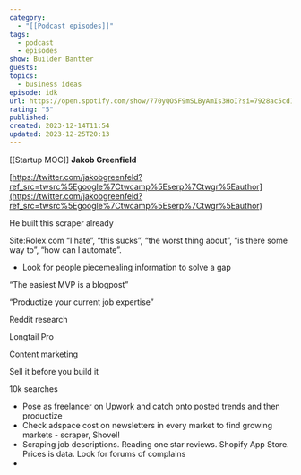 ```yaml
---
category:
  - "[[Podcast episodes]]"
tags:
  - podcast
  - episodes
show: Builder Bantter
guests: 
topics:
  - business ideas
episode: idk
url: https://open.spotify.com/show/770yQOSF9mSLByAmIs3HoI?si=7928ac5cd128433c
rating: "5"
published: 
created: 2023-12-14T11:54
updated: 2023-12-25T20:13
---
```

[[Startup MOC]]
**Jakob Greenfield**

[https://twitter.com/jakobgreenfeld?ref_src=twsrc%5Egoogle%7Ctwcamp%5Eserp%7Ctwgr%5Eauthor](https://twitter.com/jakobgreenfeld?ref_src=twsrc%5Egoogle%7Ctwcamp%5Eserp%7Ctwgr%5Eauthor)

He built this scraper already

Site:Rolex.com “I hate”, “this sucks”, “the worst thing about”, “is there some way to”, “how can I automate”. 

- Look for people piecemealing information to solve a gap

“The easiest MVP is a blogpost”

“Productize your current job expertise”

Reddit research

Longtail Pro 

Content marketing

Sell it before you build it 

10k searches 

- Pose as freelancer on Upwork and catch onto posted trends and then productize
- Check adspace cost on newsletters in every market to find growing markets - scraper, Shovel!
- Scraping job descriptions. Reading one star reviews. Shopify App Store. Prices is data. Look for forums of complains
-

